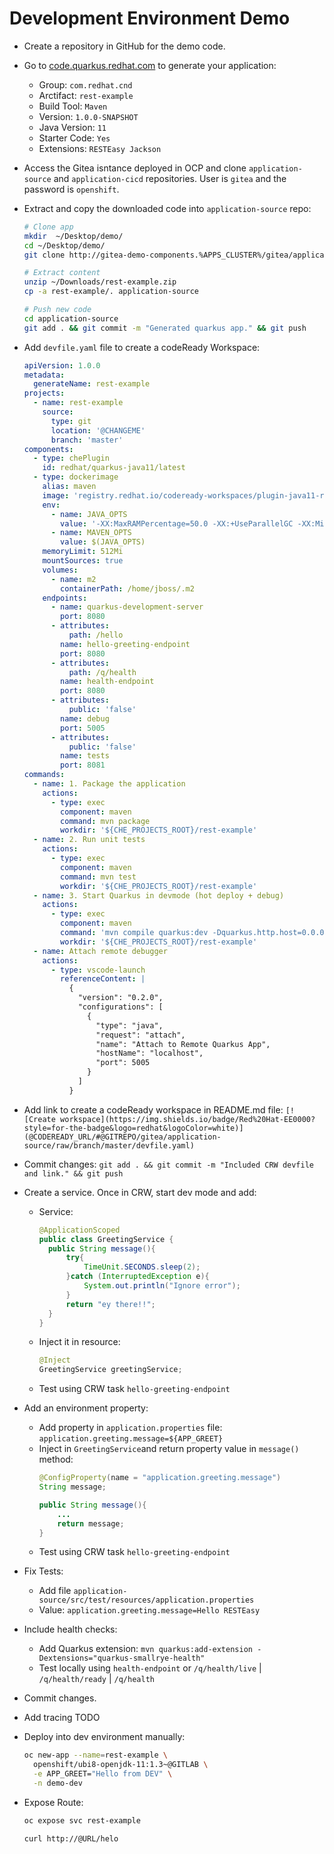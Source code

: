 # Development Environment Demo

- Create a repository in GitHub for the demo code.

- Go to [code.quarkus.redhat.com](https://code.quarkus.redhat.com/) to generate your application:
  - Group: `com.redhat.cnd`
  - Arctifact: `rest-example`
  - Build Tool: `Maven`
  - Version: `1.0.0-SNAPSHOT`
  - Java Version: `11`
  - Starter Code: `Yes`
  - Extensions: `RESTEasy Jackson`

- Access the Gitea isntance deployed in OCP and clone `application-source` and `application-cicd` repositories. User is `gitea` and the password is `openshift`.

- Extract and copy the downloaded code into `application-source` repo:
  ```sh
  # Clone app
  mkdir  ~/Desktop/demo/
  cd ~/Desktop/demo/
  git clone http://gitea-demo-components.%APPS_CLUSTER%/gitea/application-source.git

  # Extract content
  unzip ~/Downloads/rest-example.zip
  cp -a rest-example/. application-source

  # Push new code
  cd application-source
  git add . && git commit -m "Generated quarkus app." && git push
  ```

- Add `devfile.yaml` file to create a codeReady Workspace:
  ```yaml
  apiVersion: 1.0.0
  metadata:
    generateName: rest-example
  projects:
    - name: rest-example
      source:
        type: git
        location: '@CHANGEME'
        branch: 'master'
  components:
    - type: chePlugin
      id: redhat/quarkus-java11/latest
    - type: dockerimage
      alias: maven
      image: 'registry.redhat.io/codeready-workspaces/plugin-java11-rhel8:2.15'
      env:
        - name: JAVA_OPTS
          value: '-XX:MaxRAMPercentage=50.0 -XX:+UseParallelGC -XX:MinHeapFreeRatio=10 -XX:MaxHeapFreeRatio=20 -XX:GCTimeRatio=4 -XX:AdaptiveSizePolicyWeight=90 -Dsun.zip.disableMemoryMapping=true -Xms20m -Djava.security.egd=file:/dev/./urandom -Duser.home=/home/jboss'
        - name: MAVEN_OPTS
          value: $(JAVA_OPTS)
      memoryLimit: 512Mi
      mountSources: true
      volumes:
        - name: m2
          containerPath: /home/jboss/.m2
      endpoints:
        - name: quarkus-development-server
          port: 8080
        - attributes:
            path: /hello
          name: hello-greeting-endpoint
          port: 8080
        - attributes:
            path: /q/health
          name: health-endpoint
          port: 8080
        - attributes:
            public: 'false'
          name: debug
          port: 5005
        - attributes:
            public: 'false'
          name: tests
          port: 8081
  commands:
    - name: 1. Package the application
      actions:
        - type: exec
          component: maven
          command: mvn package
          workdir: '${CHE_PROJECTS_ROOT}/rest-example'
    - name: 2. Run unit tests
      actions:
        - type: exec
          component: maven
          command: mvn test
          workdir: '${CHE_PROJECTS_ROOT}/rest-example'
    - name: 3. Start Quarkus in devmode (hot deploy + debug)
      actions:
        - type: exec
          component: maven
          command: 'mvn compile quarkus:dev -Dquarkus.http.host=0.0.0.0 -Dquarkus.live-reload.instrumentation=false -DAPP_GREET=holaaaa!'
          workdir: '${CHE_PROJECTS_ROOT}/rest-example'
    - name: Attach remote debugger
      actions:
        - type: vscode-launch
          referenceContent: |
            {
              "version": "0.2.0",
              "configurations": [
                {
                  "type": "java",
                  "request": "attach",
                  "name": "Attach to Remote Quarkus App",
                  "hostName": "localhost",
                  "port": 5005
                }
              ]
            }
  ```

- Add link to create a codeReady workspace in README.md file: `[![Create workspace](https://img.shields.io/badge/Red%20Hat-EE0000?style=for-the-badge&logo=redhat&logoColor=white)](@CODEREADY_URL/#@GITREPO/gitea/application-source/raw/branch/master/devfile.yaml)` 

- Commit changes: `git add . && git commit -m "Included CRW devfile and link." && git push`

- Create a service. Once in CRW, start dev mode and add:
  - Service:
    ```java
    @ApplicationScoped
    public class GreetingService {
      public String message(){
          try{
              TimeUnit.SECONDS.sleep(2);
          }catch (InterruptedException e){
              System.out.println("Ignore error");
          }
          return "ey there!!";
      }
    }
    ```
  - Inject it in resource:
    ```java
    @Inject
    GreetingService greetingService;
    ```
  - Test using CRW task `hello-greeting-endpoint`

- Add an environment property:
  - Add property in `application.properties` file: `application.greeting.message=${APP_GREET}`
  - Inject in `GreetingService`and return property value in `message()` method:
    ```java
    @ConfigProperty(name = "application.greeting.message") 
    String message;

    public String message(){
        ... 
        return message;
    }
    ```
  - Test using CRW task `hello-greeting-endpoint`

- Fix Tests: 
  - Add file `application-source/src/test/resources/application.properties`
  - Value: `application.greeting.message=Hello RESTEasy`

- Include health checks:
  - Add Quarkus extension: `mvn quarkus:add-extension -Dextensions="quarkus-smallrye-health"`
  - Test locally using `health-endpoint` or `/q/health/live` | `/q/health/ready` | `/q/health`

- Commit changes.

- Add tracing TODO

- Deploy into dev environment manually:
  ```sh
  oc new-app --name=rest-example \
    openshift/ubi8-openjdk-11:1.3~@GITLAB \
    -e APP_GREET="Hello from DEV" \
    -n demo-dev
  ```

- Expose Route: 
  ```sh
  oc expose svc rest-example

  curl http://@URL/helo
  ```
